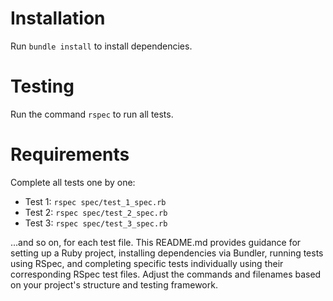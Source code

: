 # Installation

Run `bundle install` to install dependencies.

# Testing

Run the command `rspec` to run all tests.

# Requirements

Complete all tests one by one:

- Test 1: `rspec spec/test_1_spec.rb`
- Test 2: `rspec spec/test_2_spec.rb`
- Test 3: `rspec spec/test_3_spec.rb`

...and so on, for each test file.
This README.md provides guidance for setting up a Ruby project, installing dependencies via Bundler, running tests using
RSpec, and completing specific tests individually using their corresponding RSpec test files. Adjust the commands and
filenames based on your project's structure and testing framework.
